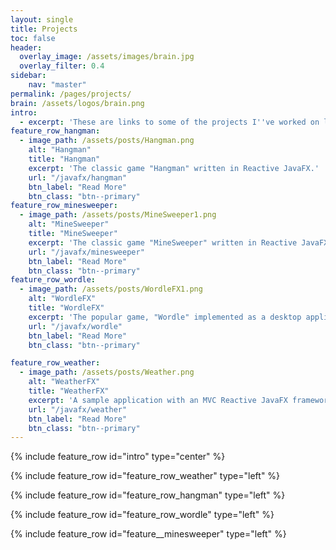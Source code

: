 ```yaml
---
layout: single
title: Projects
toc: false
header:
  overlay_image: /assets/images/brain.jpg
  overlay_filter: 0.4
sidebar:
    nav: "master"
permalink: /pages/projects/
brain: /assets/logos/brain.png
intro:
  - excerpt: 'These are links to some of the projects I''ve worked on lately and published on GitHub.  If you find any of the programming techniques useful or interesting, feel free to fork these projects.'
feature_row_hangman:
  - image_path: /assets/posts/Hangman.png
    alt: "Hangman"
    title: "Hangman"
    excerpt: 'The classic game "Hangman" written in Reactive JavaFX.'
    url: "/javafx/hangman"
    btn_label: "Read More"
    btn_class: "btn--primary"
feature_row_minesweeper:
  - image_path: /assets/posts/MineSweeper1.png
    alt: "MineSweeper"
    title: "MineSweeper"
    excerpt: 'The classic game "MineSweeper" written in Reactive JavaFX using a multi-layered MVC design.'
    url: "/javafx/minesweeper"
    btn_label: "Read More"
    btn_class: "btn--primary"
feature_row_wordle:
  - image_path: /assets/posts/WordleFX1.png
    alt: "WordleFX"
    title: "WordleFX"
    excerpt: 'The popular game, "Wordle" implemented as a desktop application, written in Kotlin using Reactive JavaFX'
    url: "/javafx/wordle"
    btn_label: "Read More"
    btn_class: "btn--primary"

feature_row_weather:
  - image_path: /assets/posts/Weather.png
    alt: "WeatherFX"
    title: "WeatherFX"
    excerpt: 'A sample application with an MVC Reactive JavaFX framework connected to an external API through a domain service and and Interactor. <br>This application is intended to demonstrate how you can write a JavaFX application that "does something".'
    url: "/javafx/weather"
    btn_label: "Read More"
    btn_class: "btn--primary"    
---
```


{% include feature_row id="intro" type="center" %}

{% include feature_row id="feature_row_weather" type="left" %}

{% include feature_row id="feature_row_hangman" type="left" %}

{% include feature_row id="feature_row_wordle" type="left" %}

{% include feature_row id="feature__minesweeper" type="left" %}
